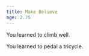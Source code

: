 ```yaml
---
title: Make Believe
age: 2.75
---
```

You learned to climb well. <Mod stat="STA"></Mod>

You learned to pedal a tricycle. <Mod stat="QUI"></Mod>
